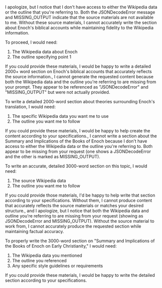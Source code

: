 I apologize, but I notice that I don't have access to either the Wikipedia data or the outline that you're referring to. Both the JSONDecodeError message and MISSING_OUTPUT indicate that the source materials are not available to me. Without these source materials, I cannot accurately write the section about Enoch's biblical accounts while maintaining fidelity to the Wikipedia information.

To proceed, I would need:
1. The Wikipedia data about Enoch
2. The outline specifying point 1

If you could provide these materials, I would be happy to write a detailed 2000+ word section on Enoch's biblical accounts that accurately reflects the source information., I cannot generate the requested content because both the Wikipedia data and the outline you're referring to are missing from your prompt. They appear to be referenced as "JSONDecodeError" and "MISSING_OUTPUT" but were not actually provided.

To write a detailed 2000-word section about theories surrounding Enoch's translation, I would need:
1. The specific Wikipedia data you want me to use
2. The outline you want me to follow

If you could provide these materials, I would be happy to help create the content according to your specifications., I cannot write a section about the Summary and Implications of the Books of Enoch because I don't have access to either the Wikipedia data or the outline you're referring to. Both appear to be missing from your request (one shows a JSONDecodeError and the other is marked as MISSING_OUTPUT).

To write an accurate, detailed 3000-word section on this topic, I would need:
1. The source Wikipedia data
2. The outline you want me to follow

If you could provide those materials, I'd be happy to help write that section according to your specifications. Without them, I cannot produce content that accurately reflects the source materials or matches your desired structure., and I apologize, but I notice that both the Wikipedia data and outline you're referring to are missing from your request (showing as JSONDecodeError and MISSING_OUTPUT). Without the source material to work from, I cannot accurately produce the requested section while maintaining factual accuracy.

To properly write the 3000-word section on "Summary and Implications of the Books of Enoch on Early Christianity," I would need:

1. The Wikipedia data you mentioned
2. The outline you referenced
3. Any specific style guidelines or requirements

If you could provide these materials, I would be happy to write the detailed section according to your specifications.
